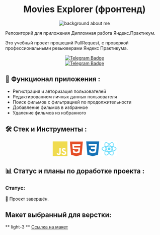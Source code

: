 
<div id="header" align="center">
  <h1>Movies Explorer (фронтенд)</h1>
</div>
<div align="center">
  <img src="https://github.com/forgohill/movies-explorer-frontend/assets/105547969/3f231170-9f61-4614-aa57-554744d54e16" alt="background about me" width="200"/>
</div>
<!--
![giphy-min](https://github.com/forgohill/movies-explorer-frontend/assets/105547969/3f231170-9f61-4614-aa57-554744d54e16)
-->


Репозиторий для приложения Дипломная работа Яндекс.Практикум.

Это учебный проект прошеший PullRequest, с проверкой профессиональными ревьюверами Яндекс Практикума.

<div id="badges" align="center">
  <a target='_blank' rel='noreferrer' href="https://github.com/forgohill/movies-explorer-frontend/pull/2">
    <img src="https://img.shields.io/badge/Ссылка на PullRequest — 2 -2AABED" alt="Telegram Badge"/>
  </a>
</div>
<div id="badges" align="center">
  <a target='_blank' rel='noreferrer' href="https://github.com/forgohill/movies-explorer-frontend/pull/3">
    <img src="https://img.shields.io/badge/Ссылка на PullRequest — 3 -2AABFD" alt="Telegram Badge"/>
  </a>
</div>

## 🧱 Функционал приложения :

- Регистрация и авторизация пользователей
- Редактированием личных данных пользователя
- Поиск фильмов с фильтрацией по продолжительности
- Добавление фильмов в избранное
- Удаление фильмов из избранного




## 🛠️ Стек и Инструменты :

<div align="center">
<img src="https://raw.githubusercontent.com/devicons/devicon/55609aa5bd817ff167afce0d965585c92040787a/icons/javascript/javascript-plain.svg" style="width: 48px"/>
<img src="https://raw.githubusercontent.com/devicons/devicon/55609aa5bd817ff167afce0d965585c92040787a/icons/html5/html5-plain.svg" style="width: 48px"/>
<img src="https://raw.githubusercontent.com/devicons/devicon/55609aa5bd817ff167afce0d965585c92040787a/icons/css3/css3-plain.svg" style="width: 48px"/>
<img src="https://raw.githubusercontent.com/devicons/devicon/55609aa5bd817ff167afce0d965585c92040787a/icons/react/react-original.svg" style="width: 48px"/>
</div>

## 📊 Статус и планы по доработке проекта :

### Статус:
🚩 Проект завершён.


<!--
# Дипломная работа Яндекс.Практикум

[ПУЛЛ РЕКВЕСТ](https://github.com/forgohill/movies-explorer-frontend/pull/3)
https://github.com/forgohill/movies-explorer-frontend/pull/3


[ФРОНТЕНД:](https://forgohill.diplom.nomoreparties.co/)
https://forgohill.diplom.nomoreparties.co/
[БЭКЕНД:](https://api.forgohill.diplom.nomoreparties.co/)
https://api.forgohill.diplom.nomoreparties.co/ -->

## Макет выбранный для верстки:
** light-3 **
[Ссылка на макет](https://www.figma.com/file/6FMWkB94wE7KTkcCgUXtnC/light-1?type=design&node-id=891-3857&mode=design&t=2o1n0jVrlmCiWxAF-0)
